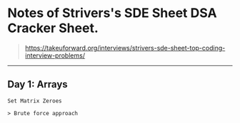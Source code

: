# Notes of Strivers's SDE Sheet DSA Cracker Sheet.
> 
> https://takeuforward.org/interviews/strivers-sde-sheet-top-coding-interview-problems/

------------------------------------------------------------------------
## Day 1: Arrays
>
    Set Matrix Zeroes

    > Brute force approach
